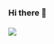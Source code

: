 ### Hi there 👋

#### <img src='https://img.shields.io/badge/mysql-%2300f.svg?style=for-the-badge&logo=mysql&logoColor=white'></img>
